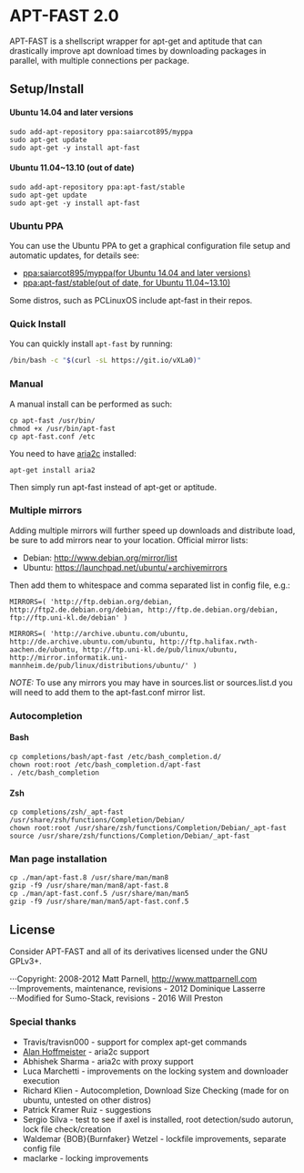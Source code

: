 <!---
APT-FAST v2.0 - Add a parallel download manager to APT-GET
Faster APT-GET Installs, Updates and Upgrades using APT-FAST shellscript.

https://medium.com/will-preston/faster-apt-get-installs-updates-and-upgrades-using-apt-fast-script-971a3a97f388#.oorvdah99

Copyright: 2008-2012 Matt Parnell, http://www.mattparnell.com
Improvements, maintenance, revisions - 2012 Dominique Lasserre
Modified for Sumo-Stack, revisions - 2016 Will Preston

You may distribute this file under the terms of the GNU General
Public License as published by the Free Software Foundation; either
version 3 of the License, or (at your option) any later version.
-->

APT-FAST 2.0
============
APT-FAST is a shellscript wrapper for apt-get and aptitude that can drastically improve apt download times by downloading packages in parallel, with multiple connections per package.

Setup/Install
-------------

#### Ubuntu 14.04 and later versions

```
sudo add-apt-repository ppa:saiarcot895/myppa
sudo apt-get update
sudo apt-get -y install apt-fast
```

#### Ubuntu 11.04~13.10 (out of date)

```
sudo add-apt-repository ppa:apt-fast/stable
sudo apt-get update
sudo apt-get -y install apt-fast
```

### Ubuntu PPA ###
You can use the Ubuntu PPA to get a graphical configuration file setup and automatic updates, for details see:

* [ppa:saiarcot895/myppa(for Ubuntu 14.04 and later versions)](https://launchpad.net/~saiarcot895/+archive/ubuntu/myppa)
* [ppa:apt-fast/stable(out of date, for Ubuntu 11.04~13.10)](https://code.launchpad.net/~apt-fast/+archive/stable)

Some distros, such as PCLinuxOS include apt-fast in their repos.

### Quick Install ###
You can quickly install `apt-fast` by running:

```bash
/bin/bash -c "$(curl -sL https://git.io/vXLa0)"
```

### Manual ###
A manual install can be performed as such:

    cp apt-fast /usr/bin/
    chmod +x /usr/bin/apt-fast
    cp apt-fast.conf /etc

You need to have [aria2c](http://aria2.sourceforge.net/) installed:

    apt-get install aria2

Then simply run apt-fast instead of apt-get or aptitude.

### Multiple mirrors ###
Adding multiple mirrors will further speed up downloads and distribute load, be sure to add mirrors near to your location.
Official mirror lists:

* Debian: http://www.debian.org/mirror/list
* Ubuntu: https://launchpad.net/ubuntu/+archivemirrors

Then add them to whitespace and comma separated list in config file, e.g.:

```
MIRRORS=( 'http://ftp.debian.org/debian, http://ftp2.de.debian.org/debian, http://ftp.de.debian.org/debian, ftp://ftp.uni-kl.de/debian' )
```

```
MIRRORS=( 'http://archive.ubuntu.com/ubuntu, http://de.archive.ubuntu.com/ubuntu, http://ftp.halifax.rwth-aachen.de/ubuntu, http://ftp.uni-kl.de/pub/linux/ubuntu, http://mirror.informatik.uni-mannheim.de/pub/linux/distributions/ubuntu/' )
```

*NOTE:* To use any mirrors you may have in sources.list or sources.list.d you will need to add them to the apt-fast.conf mirror list.

### Autocompletion ###
#### Bash ####
    cp completions/bash/apt-fast /etc/bash_completion.d/
    chown root:root /etc/bash_completion.d/apt-fast
    . /etc/bash_completion

#### Zsh ####
    cp completions/zsh/_apt-fast /usr/share/zsh/functions/Completion/Debian/
    chown root:root /usr/share/zsh/functions/Completion/Debian/_apt-fast
    source /usr/share/zsh/functions/Completion/Debian/_apt-fast

### Man page installation ###
    cp ./man/apt-fast.8 /usr/share/man/man8
    gzip -f9 /usr/share/man/man8/apt-fast.8
    cp ./man/apt-fast.conf.5 /usr/share/man/man5
    gzip -f9 /usr/share/man/man5/apt-fast.conf.5

License
-------
Consider APT-FAST and all of its derivatives licensed under the GNU GPLv3+.

⋅⋅⋅Copyright: 2008-2012 Matt Parnell, http://www.mattparnell.com
⋅⋅⋅Improvements, maintenance, revisions - 2012 Dominique Lasserre
⋅⋅⋅Modified for Sumo-Stack, revisions - 2016 Will Preston

### Special thanks

 * Travis/travisn000 - support for complex apt-get commands
 * [Alan Hoffmeister](https://github.com/alanhoff) - aria2c support
 * Abhishek Sharma - aria2c with proxy support
 * Luca Marchetti - improvements on the locking system and downloader execution
 * Richard Klien - Autocompletion, Download Size Checking (made for on ubuntu, untested on other distros)
 * Patrick Kramer Ruiz - suggestions
 * Sergio Silva - test to see if axel is installed, root detection/sudo autorun, lock file check/creation
 * Waldemar {BOB}{Burnfaker} Wetzel - lockfile improvements, separate config file
 * maclarke - locking improvements
